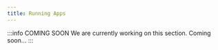 ```yaml
---
title: Running Apps
---
```


:::info COMING SOON
We are currently working on this section. Coming soon...
:::